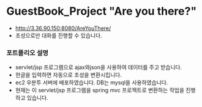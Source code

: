 # GuestBook_Project "Are you there?"
- http://3.36.90.150:8080/AreYouThere/
- 초성으로만 대화를 진행할 수 있습니다.
### 포트폴리오 설명
- servlet/jsp 프로그램으로 ajax와json을 사용하여 데이터를 주고 받습니다.
- 한글을 입력하면 자동으로 초성을 변환시킵니다.
- ec2 우분투 서버에 배포하였습니다. DB는 mysql을 사용하였습니다.
- 현재는 이 servlet/jsp 프로그램을 spring mvc 프로젝트로 변환하는 작업을 진행하고 있습니다.
